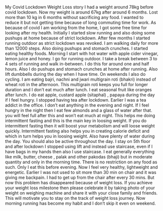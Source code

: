 My Covid Lockdown Weight Loss story
I had a weight around 78kg before covid lockdown. Now my weight is around 67kg after around 6 months. Lost more than 10 kg in 6 months without sacrificing any food.
I wanted to reduce it but not getting time because of long commuting time for work. As because of covid I am working from the home, I got some free time for looking after my health. Initially I started slow running and also doing some pushups at home because of strict lockdown. After few months I started running outdoor as strict lockdown was revoked. I am walking daily for more than 12000 steps. Also doing pushups and stomach crunches.
I started eating healthy foods. Morning I start with hot water with apple cider vinegar, lemon juice and honey. I go for running outdoor. I take a break between 3 to 4 sets of running and walk in-between. I do this for around one and half hours. Also I do pushups and stomach crunches at home after running. Also lift dumbbells during the day when I have time. On weekends I also do cycling.
I am eating bajri, nachni and jwari multigrain roti (bhakri) instead of wheat roti in the afternoon. This multigrain roti keeps you full for longer duration and I don’t eat much after lunch. I eat seasonal fruit like oranges after lunch. I do eat apple, custard apple (sitaphal) , papaya during the day if I feel hungry. I stopped having tea after lockdown. Earlier I was a tea addict in the office. I don’t eat anything in the evening and night. If I feel hungry in the night then I eat few almonds and a glass of water after that. you will feel full after this and won’t eat much at night. This helps me doing intermittent fasting and this is the main key in loosing weight. If you do intermittent fasting then it will boost your metabolism and will loose weight quickly. Intermittent fasting also helps you in creating calorie deficit and which in turn helps you in loosing weight. Also have plenty of water during the day.
You should also be active throughout the day. I stay on 5th floor and after lockdown I stopped using lift and instead use staircase, even if I have bags in my hands then also I use staircase.
I eat generally everything like milk, butter, cheese , palak and other pakodas (bhaji) but in moderate quantity and only in the morning time. There is no restriction on any food as such. Only I eat this before evening.
Now I feel very healthy, lightweight and energetic. Earlier I was not used to sit more than 30 min on chair and it was giving me backpain. I had to get up from the chair after every 30 mins. But now this problem has disappeared because of weight loss.
If you achieve your weight loss milestone then please celebrate it by taking photo of your weight on weighing machine and share it with your close family and friends. This will motivate you to stay on the track of weight loss journey.
Now morning running has become my habit and I don’t skip it even on weekend.





